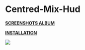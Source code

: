 # Centred-Mix-Hud

**[SCREENSHOTS ALBUM](https://imgur.com/a/P6h4D)** 

**[INSTALLATION](https://imgur.com/a/w3Ah6)**

![](https://i.imgur.com/KNfqZiz.jpg)
